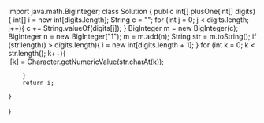import java.math.BigInteger;
class Solution {
    public int[] plusOne(int[] digits) {
        int[] i = new int[digits.length];
        String c = "";
        for (int j = 0; j < digits.length; j++){
            c += String.valueOf(digits[j]);
        }
        BigInteger m = new BigInteger(c);
        BigInteger n = new BigInteger("1");
        m = m.add(n);
        String str = m.toString();
        if (str.length() > digits.length){
            i = new int[digits.length + 1];
        }
        for (int k = 0; k < str.length(); k++){          
            i[k] = Character.getNumericValue(str.charAt(k));
            
        }
        return i;
        
    }
}